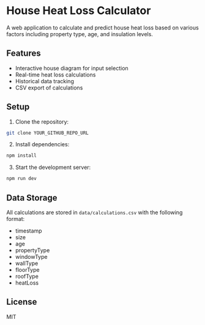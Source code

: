 # House Heat Loss Calculator

A web application to calculate and predict house heat loss based on various factors including property type, age, and insulation levels.

## Features

- Interactive house diagram for input selection
- Real-time heat loss calculations
- Historical data tracking
- CSV export of calculations

## Setup

1. Clone the repository:
```bash
git clone YOUR_GITHUB_REPO_URL
```

2. Install dependencies:
```bash
npm install
```

3. Start the development server:
```bash
npm run dev
```

## Data Storage

All calculations are stored in `data/calculations.csv` with the following format:
- timestamp
- size
- age
- propertyType
- windowType
- wallType
- floorType
- roofType
- heatLoss

## License

MIT